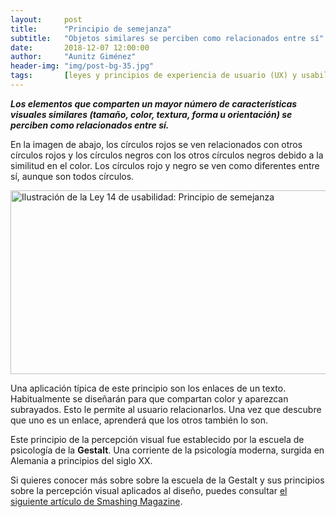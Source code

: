 ```yaml
---
layout:     post
title:      "Principio de semejanza"
subtitle:   "Objetos similares se perciben como relacionados entre sí"
date:       2018-12-07 12:00:00
author:     "Aunitz Giménez"
header-img: "img/post-bg-35.jpg"
tags:       [leyes y principios de experiencia de usuario (UX) y usabilidad, leyes y principios de la Gestalt]
---
```


<p><em><strong>Los elementos que comparten un mayor número de características visuales similares (tamaño, color, textura, forma u orientación) se perciben como relacionados entre sí.</strong></em></p>

<p>En la imagen de abajo, los círculos rojos se ven relacionados con otros círculos rojos y los círculos negros con los otros círculos negros debido a la similitud en el color. Los círculos rojo y negro se ven como diferentes entre sí, aunque son todos círculos.</p>

<p><img src="{{ site.baseurl }}/img/ley-14-principio-de-semejanza.png" loading="lazy" alt="Ilustración de la Ley 14 de usabilidad: Principio de semejanza" width="722" height="294"></p>

<p>Una aplicación típica de este principio son los enlaces de un texto. Habitualmente se diseñarán para que compartan color y aparezcan subrayados. Esto le permite al usuario relacionarlos. Una vez que descubre que uno es un enlace, aprenderá que los otros también lo son.</p>

<p>Este principio de la percepción visual fue establecido por la escuela de psicología de la <strong>Gestalt</strong>. Una corriente de la psicología moderna, surgida en Alemania a principios del siglo XX.</p>

<p>Si quieres conocer más sobre sobre la escuela de la Gestalt y sus principios sobre la percepción visual aplicados al diseño, puedes consultar <a href="https://www.smashingmagazine.com/2014/03/design-principles-visual-perception-and-the-principles-of-gestalt/" target="_blank" rel="noopener noreferrer">el siguiente artículo de Smashing Magazine</a>.</p>

